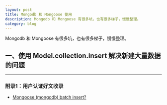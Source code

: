 ```yaml
---
layout: post
title: Mongodb 和 Mongoose 使用
description: Mongodb 和 Mongoose 有很多坑，也有很多梯子，慢慢整理。
category: blog
---
```


Mongodb 和 Mongoose 有很多坑，也有很多梯子，慢慢整理。

## 一、使用 Model.collection.insert 解决新建大量数据的问题
<hr/>


### 附录1：用户认证好文收录

- [Mongoose (mongodb) batch insert?](http://stackoverflow.com/questions/16726330/mongoose-mongodb-batch-insert)